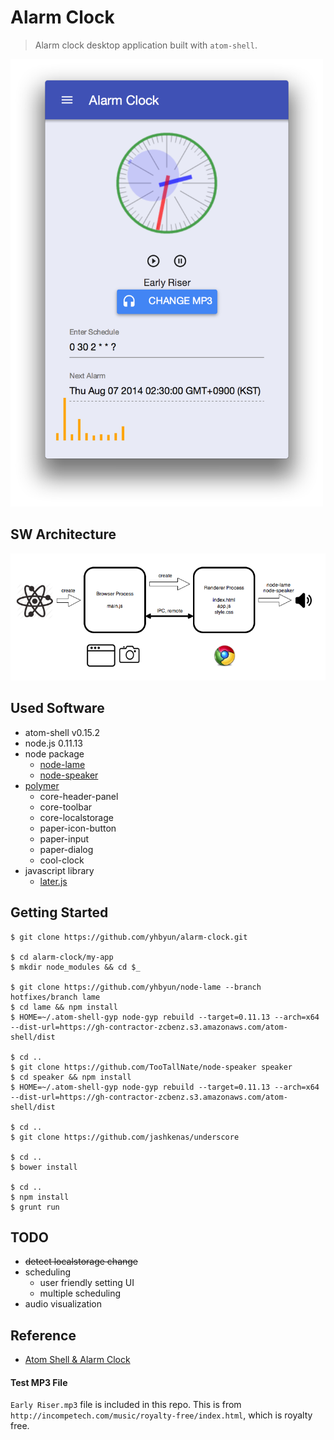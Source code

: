 # Alarm Clock

> Alarm clock desktop application built with `atom-shell`.

<img src="https://raw.githubusercontent.com/yhbyun/resources/master/alarm-clock/screenshot4.png" width="500">

## SW Architecture

![](https://raw.githubusercontent.com/yhbyun/resources/master/alarm-clock/alarm-clock-system.png)


## Used Software

- atom-shell v0.15.2
- node.js 0.11.13
- node package
  - [node-lame](https://github.com/yhbyun/node-lame)
  - [node-speaker](https://github.com/TooTallNate/node-speaker)
- [polymer](http://www.polymer-project.org/)
  - core-header-panel
  - core-toolbar
  - core-localstorage
  - paper-icon-button
  - paper-input
  - paper-dialog
  - cool-clock
- javascript library
  - [later.js](http://bunkat.github.io/later/)

## Getting Started

```
$ git clone https://github.com/yhbyun/alarm-clock.git

$ cd alarm-clock/my-app
$ mkdir node_modules && cd $_

$ git clone https://github.com/yhbyun/node-lame --branch hotfixes/branch lame
$ cd lame && npm install
$ HOME=~/.atom-shell-gyp node-gyp rebuild --target=0.11.13 --arch=x64 --dist-url=https://gh-contractor-zcbenz.s3.amazonaws.com/atom-shell/dist

$ cd ..
$ git clone https://github.com/TooTallNate/node-speaker speaker
$ cd speaker && npm install
$ HOME=~/.atom-shell-gyp node-gyp rebuild --target=0.11.13 --arch=x64 --dist-url=https://gh-contractor-zcbenz.s3.amazonaws.com/atom-shell/dist

$ cd ..
$ git clone https://github.com/jashkenas/underscore

$ cd ..
$ bower install

$ cd ..
$ npm install
$ grunt run
```

## TODO

- ~~detect localstorage change~~
- scheduling
  - user friendly setting UI
  - multiple scheduling
- audio visualization

## Reference

- [Atom Shell & Alarm Clock](https://rivario.com/slide/atom-shell)


#### Test MP3 File

`Early Riser.mp3` file is included in this repo. This is from `http://incompetech.com/music/royalty-free/index.html`, which is royalty free.

